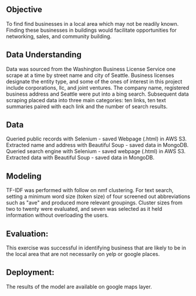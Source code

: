 ## Objective
To find find businesses in a local area which may not be readily known.  Finding these businesses in buildings would facilitate opportunities for networking, sales, and community building.

## Data Understanding
Data was sourced from the Washington Business License Service one scrape at a time by street name and city of Seattle.  Business licenses designate the entity type, and some of the ones of interest in this project include  corporations, llc, and joint ventures.  The company name, registered business address and Seattle were put into a bing search.  Subsequent data scraping placed data into three main categories: ten links, ten text summaries paired with each link and the number of search results.

## Data
Queried public records with Selenium - saved Webpage (.html) in AWS S3.
Extracted name and address with Beautiful Soup - saved data in MongoDB.
Queried search engine with Selenium - saved webpage (.html) in AWS S3.
Extracted data with Beautiful Soup - saved data in MongoDB.

## Modeling
TF-IDF was performed with follow on nmf clustering.  For text search, setting a minimum word size (token size) of four screened out abbreviations such as "ave" and produced more relevant groupings.  Cluster sizes from two to twenty were evaluated, and seven was selected as it held information without overloading the users.

## Evaluation:
This exercise was successful in identifying business that are likely to be in the local area that are not necessarily on yelp or google places.

## Deployment:
The results of the model are available on google maps layer.
